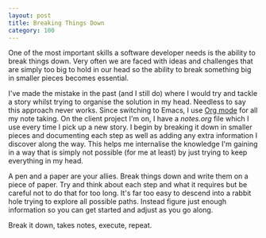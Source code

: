 ```yaml
---
layout: post
title: Breaking Things Down
category: 100
---
```

One of the most important skills a software developer needs is the ability to break things down. Very often we are faced with ideas and challenges that are simply too big to hold in our head so the ability to break something big in smaller pieces becomes essential.

I've made the mistake in the past (and I still do) where I would try and tackle a story whilst trying to organise the solution in my head. Needless to say this approach never works. Since switching to Emacs, I use [Org mode](https://www.youtube.com/watch?v=oJTwQvgfgMM) for all my note taking. On the client project I'm on, I have a _notes.org_ file which I use every time I pick up a new story. I begin by breaking it down in smaller pieces and documenting each step as well as adding any extra information I discover along the way. This helps me internalise the knowledge I'm gaining in a way that is simply not possible (for me at least) by just trying to keep everything in my head.

A pen and a paper are your allies. Break things down and write them on a piece of paper. Try and think about each step and what it requires but be careful not to do that for too long. It's far too easy to descend into a rabbit hole trying to explore all possible paths. Instead figure just enough information so you can get started and adjust as you go along.

Break it down, takes notes, execute, repeat.
